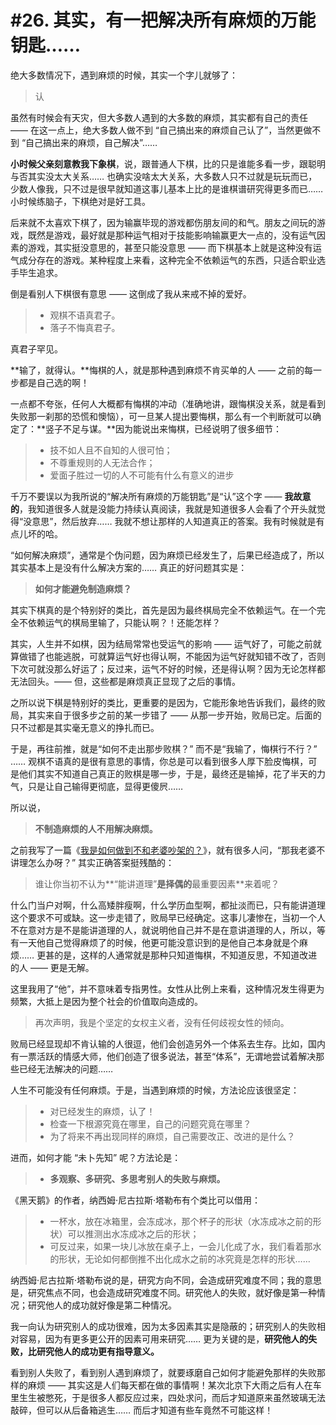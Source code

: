 # #26. 其实，有一把解决所有麻烦的万能钥匙……

绝大多数情况下，遇到麻烦的时候，其实一个字儿就够了：

> 认

虽然有时候会有天灾，但大多数人遇到的大多数的麻烦，其实都有自己的责任 —— 在这一点上，绝大多数人做不到 “自己搞出来的麻烦自己认了”，当然更做不到 “自己搞出来的麻烦，自己解决”……

**小时候父亲刻意教我下象棋**，说，跟普通人下棋，比的只是谁能多看一步，跟聪明与否其实没太大关系…… 也确实没啥太大关系，大多数人只不过就是玩玩而已，少数人像我，只不过是很早就知道这事儿基本上比的是谁棋谱研究得更多而已…… 小时候练脑子，下棋绝对是好工具。

后来就不太喜欢下棋了，因为输赢毕现的游戏都伤朋友间的和气。朋友之间玩的游戏，既然是游戏，最好就是那种运气相对于技能影响输赢更大一点的，没有运气因素的游戏，其实挺没意思的，甚至只能没意思 —— 而下棋基本上就是这种没有运气成分存在的游戏。某种程度上来看，这种完全不依赖运气的东西，只适合职业选手毕生追求。

倒是看别人下棋很有意思 —— 这倒成了我从来戒不掉的爱好。

> - 观棋不语真君子。
> - 落子不悔真君子。

真君子罕见。

**输了，就得认。**悔棋的人，就是那种遇到麻烦不肯买单的人 —— 之前的每一步都是自己选的啊！

一点都不夸张，任何人大概都有悔棋的冲动（准确地讲，跟悔棋没关系，就是看到失败那一刹那的恐慌和懊恼），可一旦某人提出要悔棋，那么有一个判断就可以确定了：**竖子不足与谋。**因为能说出来悔棋，已经说明了很多细节：

> - 技不如人且不自知的人很可怕；
> - 不尊重规则的人无法合作；
> - 爱面子胜过一切的人不可能有什么有意义的进步

千万不要误以为我所说的“解决所有麻烦的万能钥匙”是“认”这个字 —— **我故意的**，我知道很多人就是没能力持续认真阅读，我就是知道很多人会看了个开头就觉得“没意思”，然后放弃…… 我就不想让那样的人知道真正的答案。我有时候就是有点儿坏的哈。

“如何解决麻烦”，通常是个伪问题，因为麻烦已经发生了，后果已经造成了，所以其实基本上是没有什么解决方案的…… 真正的好问题其实是：

> **如何才能避免制造麻烦？**

其实下棋真的是个特别好的类比，首先是因为最终棋局完全不依赖运气。在一个完全不依赖运气的棋局里输了，只能认啊？！还能怎样？

其实，人生并不如棋，因为结局常常也受运气的影响 —— 运气好了，可能之前就算做错了也能逃脱，可就算运气好也得认啊，不能因为运气好就知错不改了，否则下次可就没那么好运了；反过来，运气不好的时候，还是得认啊？因为无论怎样都无法回头。—— 但，这些都是麻烦真正显现了之后的事情。

之所以说下棋是特别好的类比，更重要的是因为，它能形象地告诉我们，最终的败局，其实来自于很多步之前的某一步错了 —— 从那一步开始，败局已定。后面的只不过都是其实毫无意义的挣扎而已。

于是，再往前推，就是“如何不走出那步败棋？” 而不是“我输了，悔棋行不行？” …… 观棋不语真的是很有意思的事情，你总是可以看到很多人厚下脸皮悔棋，可是他们其实不知道自己真正的败棋是哪一步，于是，最终还是输掉，花了半天的力气，只是让自己输得更彻底，显得更傻屄……

所以说，

> **不制造麻烦的人不用解决麻烦。**

之前我写了一篇《[我是如何做到不和老婆吵架的？](A12.md)》，就有很多人问，“那我老婆不讲理怎么办呀？” 其实正确答案挺残酷的：

> 谁让你当初不认为**“能讲道理”**是择偶的**最重要因素**来着呢？

什么门当户对啊，什么高矮胖瘦啊，什么学历血型啊，都扯淡而已，只有能讲道理这个要求不可或缺。这一步走错了，败局早已经确定。这事儿凄惨在，当初一个人不在意对方是不是能讲道理的人，就说明他自己并不是在意讲道理的人，所以，等有一天他自己觉得麻烦了的时候，他更可能没意识到的是他自己本身就是个麻烦…… 更甚的是，这样的人通常就是那种只知道悔棋，不知道反思，不知道改进的人 —— 更是无解。

这里我用了“他”，并不意味着专指男性。女性从比例上来看，这种情况发生得更为频繁，大抵上是因为整个社会的价值取向造成的。

> 再次声明，我是个坚定的女权主义者，没有任何歧视女性的倾向。

败局已经显现却不肯认输的人很逗，他们会创造另外一个体系去生存。比如，国内有一票活跃的情感大师，他们创造了很多说法，甚至“体系”，无谓地尝试着解决那些已经无法解决的问题…… 

人生不可能没有任何麻烦。于是，当遇到麻烦的时候，方法论应该很坚定：

> - 对已经发生的麻烦，认了！
> - 检查一下根源究竟在哪里，自己的问题究竟在哪里？
> - 为了将来不再出现同样的麻烦，自己需要改正、改进的是什么？

进而，如何才能 “未卜先知” 呢？方法论是：

> - **多观察、多研究、多思考别人的失败与麻烦。**

《黑天鹅》的作者，纳西姆·尼古拉斯·塔勒布有个类比可以借用：

> - 一杯水，放在冰箱里，会冻成冰，那个杯子的形状（水冻成冰之前的形状）可以推测出水冻成冰之后的形状；
> - 可反过来，如果一块儿冰放在桌子上，一会儿化成了水，我们看着那水的形状，无论如何都倒推不出化成水之前的冰究竟是怎样的形状……

纳西姆·尼古拉斯·塔勒布说的是，研究方向不同，会造成研究难度不同；我的意思是，研究焦点不同，也会造成研究难度不同。研究他人的失败，就好像是第一种情况；研究他人的成功就好像是第二种情况。

我一向认为研究别人的成功很难，因为太多因素其实是隐蔽的；研究别人的失败相对容易，因为有更多更公开的因素可用来研究…… 更为关键的是，**研究他人的失败，比研究他人的成功更有指导意义。**

看到别人失败了，看到别人遇到麻烦了，就要琢磨自己如何才能避免那样的失败那样的麻烦 —— 其实这是人们每天都在做的事情啊！某次北京下大雨之后有人在车里生生被憋死，于是很多人都反应过来，四处求问，而后才知道原来虽然玻璃无法敲碎，但可以从后备箱逃生…… 而后才知道有些车竟然不可能这样！